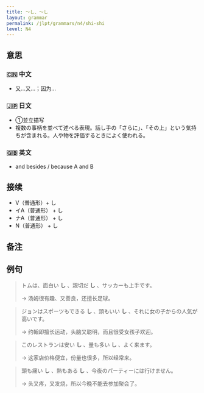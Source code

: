 ```yaml
---
title: 〜し、〜し
layout: grammar
permalink: /jlpt/grammars/n4/shi-shi
level: N4
---
```


## 意思

### 🇨🇳 中文

- 又…又…；因为…

### 🇯🇵 日文

- ①並立描写
- 複数の事柄を並べて述べる表現。話し手の「さらに」、「その上」という気持ちが含まれる。人や物を評価するときによく使われる。

### 🇬🇧 英文

- and besides / because A and B

## 接续

- V（普通形）+ し
- イA（普通形） + し
- ナA（普通形） + し
- N（普通形） + し

## 备注


## 例句

> トムは、面白い **し** 、親切だ **し** 、サッカーも上手です。
>
> → 汤姆很有趣、又善良，还擅长足球。

> ジョンはスポーツもできる **し** 、頭もいい **し** 、それに女の子からの人気が高いです。
>
> → 约翰即擅长运动，头脑又聪明，而且很受女孩子欢迎。

> このレストランは安い **し** 、量も多い **し** 、よく来ます。
>
> → 这家店价格便宜，份量也很多，所以经常来。

> 頭も痛い **し** 、熱もある **し** 、今夜のパーティーには行けません。
>
> → 头又疼，又发烧，所以今晚不能去参加聚会了。

